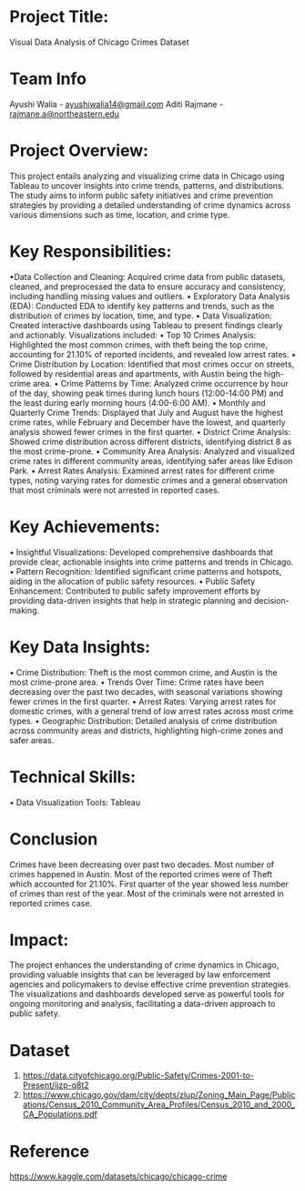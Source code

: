 # Project Title: 
Visual Data Analysis of Chicago Crimes Dataset

# Team Info
Ayushi Walia - ayushiwalia14@gmail.com
Aditi Rajmane - rajmane.a@northeastern.edu


# Project Overview: 
This project entails analyzing and visualizing crime data in Chicago using Tableau to uncover insights into crime trends, patterns, and distributions. The study aims to inform public safety initiatives and crime prevention strategies by providing a detailed understanding of crime dynamics across various dimensions such as time, location, and crime type.
# Key Responsibilities:
•Data Collection and Cleaning: Acquired crime data from public datasets, cleaned, and preprocessed the data to ensure accuracy and consistency, including handling missing
values and outliers.
•	Exploratory Data Analysis (EDA): Conducted EDA to identify key patterns and trends, such as the distribution of crimes by location, time, and type.
•	Data Visualization: Created interactive dashboards using Tableau to present findings clearly and actionably. Visualizations included:
•	Top 10 Crimes Analysis: Highlighted the most common crimes, with theft being the top crime, accounting for 21.10% of reported incidents, and revealed low arrest rates.
•	Crime Distribution by Location: Identified that most crimes occur on streets, followed by residential areas and apartments, with Austin being the high-crime area.
•	Crime Patterns by Time: Analyzed crime occurrence by hour of the day, showing peak times during lunch hours (12:00-14:00 PM) and the least during early morning hours (4:00-6:00 AM).
•	Monthly and Quarterly Crime Trends: Displayed that July and August have the highest crime rates, while February and December have the lowest, and quarterly analysis showed fewer crimes in the first quarter.
•	District Crime Analysis: Showed crime distribution across different districts, identifying district 8 as the most crime-prone.
•	Community Area Analysis: Analyzed and visualized crime rates in different community areas, identifying safer areas like Edison Park.
•	Arrest Rates Analysis: Examined arrest rates for different crime types, noting varying rates for domestic crimes and a general observation that most criminals were not arrested in reported cases.

# Key Achievements:
•	Insightful Visualizations: Developed comprehensive dashboards that provide clear, actionable insights into crime patterns and trends in Chicago.
•	Pattern Recognition: Identified significant crime patterns and hotspots, aiding in the allocation of public safety resources.
•	Public Safety Enhancement: Contributed to public safety improvement efforts by providing data-driven insights that help in strategic planning and decision-making.

# Key Data Insights:
•	Crime Distribution: Theft is the most common crime, and Austin is the most crime-prone area.
•	Trends Over Time: Crime rates have been decreasing over the past two decades, with seasonal variations showing fewer crimes in the first quarter.
•	Arrest Rates: Varying arrest rates for domestic crimes, with a general trend of low arrest rates across most crime types.
•	Geographic Distribution: Detailed analysis of crime distribution across community areas and districts, highlighting high-crime zones and safer areas.

# Technical Skills:
•	Data Visualization Tools: Tableau

# Conclusion
Crimes have been decreasing over past two decades.
Most number of crimes happened in Austin.
Most of the reported crimes were of Theft which accounted for 21.10%.
First quarter of the year showed less number of crimes than rest of the year.
Most of the criminals were not arrested in reported crimes case.

# Impact: 
The project enhances the understanding of crime dynamics in Chicago, providing valuable insights that can be leveraged by law enforcement agencies and policymakers to devise effective crime prevention strategies. The visualizations and dashboards developed serve as powerful tools for ongoing monitoring and analysis, facilitating a data-driven approach to public safety.

# Dataset
1. https://data.cityofchicago.org/Public-Safety/Crimes-2001-to-Present/ijzp-q8t2
2. https://www.chicago.gov/dam/city/depts/zlup/Zoning_Main_Page/Publications/Census_2010_Community_Area_Profiles/Census_2010_and_2000_CA_Populations.pdf

# Reference
https://www.kaggle.com/datasets/chicago/chicago-crime
